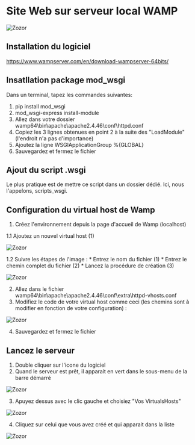 # Site Web sur serveur local WAMP
![Zozor](https://blog.nicolashachet.com/wp-content/uploads/2011/05/wamp.png)


## Installation du logiciel
https://www.wampserver.com/en/download-wampserver-64bits/

## Insatllation package mod_wsgi

Dans un terminal, tapez les commandes suivantes:
1. pip install mod_wsgi
2. mod_wsgi-express install-module
3. Allez dans votre dossier wamp64\bin\apache\apache2.4.46\conf\httpd.conf
4. Copiez les 3 lignes obtenues en point 2 à la suite des "LoadModule" (l'endroit n'a pas d'importance)
5. Ajoutez la ligne WSGIApplicationGroup %{GLOBAL}
6. Sauvegardez et fermez le fichier

## Ajout du script .wsgi
Le plus pratique est de mettre ce script dans un dossier dédié. Ici, nous l'appelons, scripts_wsgi.

## Configuration du virtual host de Wamp

1. Créez l'environnement depuis la page d'accueil de Wamp (localhost)

  1.1  Ajoutez un nouvel virtual host (1)
  
![Zozor](https://zupimages.net/up/20/50/fzu4.png)

  1.2 Suivre les étapes de l'image :
    * Entrez le nom du fichier (1)
    * Entrez le chemin complet du fichier (2)
    * Lancez la procédure de création (3)

![Zozor](https://zupimages.net/up/20/50/nzdp.png)


2. Allez dans le fichier wamp64\bin\apache\apache2.4.46\conf\extra\httpd-vhosts.conf
3. Modifiez le code de votre virtual host comme ceci (les chemins sont à modifier en fonction de votre configuration) :

![Zozor](https://zupimages.net/up/20/50/4yf2.png)

4. Sauvegardez et fermez le fichier

## Lancez le serveur 

1. Double cliquer sur l'icone du logiciel
2. Quand le serveur est prêt, il apparait en vert dans le sous-menu de la barre démarré

![Zozor](https://zupimages.net/up/20/50/0jwl.bmp)

3. Apuyez dessus avec le clic gauche et choisiez "Vos VirtualsHosts"

![Zozor](https://zupimages.net/up/20/50/zygb.bmp)

4. Cliquez sur celui que vous avez créé et qui apparait dans la liste

![Zozor](https://zupimages.net/up/20/50/ehzt.bmp)











